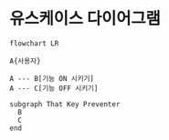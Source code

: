 # 유스케이스 다이어그램

```mermaid
flowchart LR

A{사용자}

A --- B[기능 ON 시키기]
A --- C[기능 OFF 시키기]

subgraph That Key Preventer
  B
  C
end

```